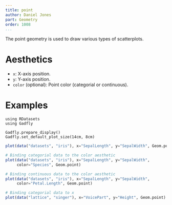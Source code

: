 ```yaml
---
title: point
author: Daniel Jones
part: Geometry
order: 1008
...
```


The point geometry is used to draw various types of scatterplots.

# Aesthetics

  * `x`: X-axis position.
  * `y`: Y-axis position.
  * `color` (optional): Point color (categorial or continuous).

# Examples

```{.julia hide="true" results="none"}
using RDatasets
using Gadfly

Gadfly.prepare_display()
Gadfly.set_default_plot_size(14cm, 8cm)
```

```julia
plot(data("datasets", "iris"), x="SepalLength", y="SepalWidth", Geom.point)
```

```julia
# Binding categorial data to the color aesthetic
plot(data("datasets", "iris"), x="SepalLength", y="SepalWidth",
     color="Species", Geom.point)
```

```julia
# Binding continuous data to the color aesthetic
plot(data("datasets", "iris"), x="SepalLength", y="SepalWidth",
     color="Petal.Length", Geom.point)
```

```julia
# Binding categorial data to x
plot(data("lattice", "singer"), x="VoicePart", y="Height", Geom.point)
```

<!-- TODO: shape aesthetic -->

<!-- TODO: size aesthetic -->

